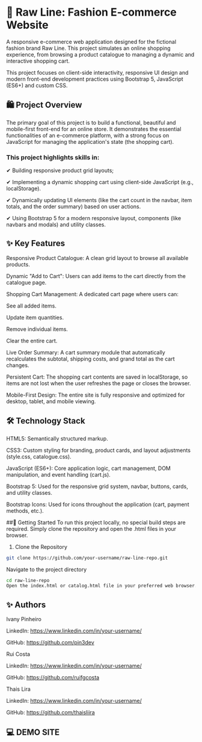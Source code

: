 # 👕 Raw Line: Fashion E-commerce Website

A responsive e-commerce web application designed for the fictional fashion brand Raw Line. This project simulates an online shopping experience, from browsing a product catalogue to managing a dynamic and interactive shopping cart.

This project focuses on client-side interactivity, responsive UI design and modern front-end development practices using Bootstrap 5, JavaScript (ES6+) and custom CSS.

## 🛍️ Project Overview
The primary goal of this project is to build a functional, beautiful and mobile-first front-end for an online store. It demonstrates the essential functionalities of an e-commerce platform, with a strong focus on JavaScript for managing the application's state (the shopping cart).

### This project highlights skills in:

✔ Building responsive product grid layouts;

✔ Implementing a dynamic shopping cart using client-side JavaScript (e.g., localStorage).

✔ Dynamically updating UI elements (like the cart count in the navbar, item totals, and the order summary) based on user actions.

✔ Using Bootstrap 5 for a modern responsive layout, components (like navbars and modals) and utility classes.

## ✨ Key Features
Responsive Product Catalogue: A clean grid layout to browse all available products.

Dynamic "Add to Cart": Users can add items to the cart directly from the catalogue page.

Shopping Cart Management: A dedicated cart page where users can:

See all added items.

Update item quantities.

Remove individual items.

Clear the entire cart.

Live Order Summary: A cart summary module that automatically recalculates the subtotal, shipping costs, and grand total as the cart changes.

Persistent Cart: The shopping cart contents are saved in localStorage, so items are not lost when the user refreshes the page or closes the browser.

Mobile-First Design: The entire site is fully responsive and optimized for desktop, tablet, and mobile viewing.

## 🛠️ Technology Stack
HTML5: Semantically structured markup.

CSS3: Custom styling for branding, product cards, and layout adjustments (style.css, catalogue.css).

JavaScript (ES6+): Core application logic, cart management, DOM manipulation, and event handling (cart.js).

Bootstrap 5: Used for the responsive grid system, navbar, buttons, cards, and utility classes.

Bootstrap Icons: Used for icons throughout the application (cart, payment methods, etc.).

##🚀 Getting Started
To run this project locally, no special build steps are required. Simply clone the repository and open the .html files in your browser.

1. Clone the Repository

```bash 
git clone https://github.com/your-username/raw-line-repo.git
```
Navigate to the project directory

```bash 
cd raw-line-repo
Open the index.html or catalog.html file in your preferred web browser.
``` 

## ✨ Authors

Ivany Pinheiro

LinkedIn: https://www.linkedin.com/in/your-username/

GitHub: https://github.com/pin3dev

Rui Costa

LinkedIn: https://www.linkedin.com/in/your-username/

GitHub: https://github.com/ruifgcosta

Thais Lira

LinkedIn: https://www.linkedin.com/in/your-username/

GitHub: https://github.com/thaisliira

## 💻 DEMO SITE